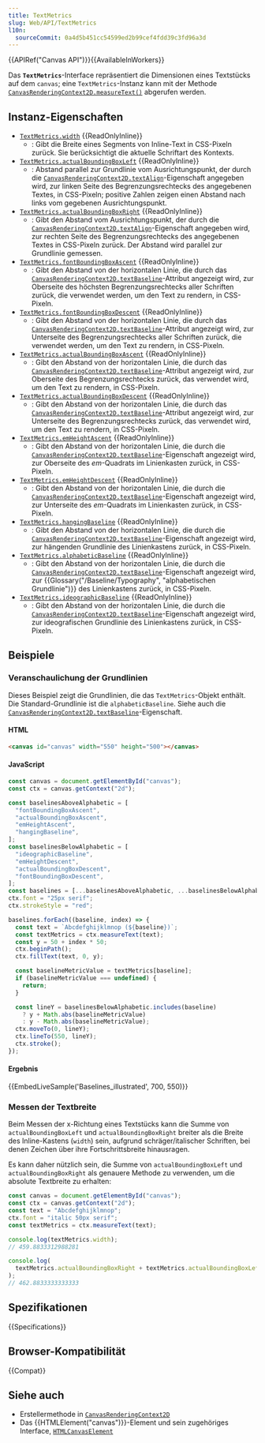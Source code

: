 ```yaml
---
title: TextMetrics
slug: Web/API/TextMetrics
l10n:
  sourceCommit: 0a4d5b451cc54599ed2b99cef4fdd39c3fd96a3d
---
```


{{APIRef("Canvas API")}}{{AvailableInWorkers}}

Das **`TextMetrics`**-Interface repräsentiert die Dimensionen eines Textstücks auf dem `canvas`; eine `TextMetrics`-Instanz kann mit der Methode [`CanvasRenderingContext2D.measureText()`](/de/docs/Web/API/CanvasRenderingContext2D/measureText) abgerufen werden.

## Instanz-Eigenschaften

- [`TextMetrics.width`](/de/docs/Web/API/TextMetrics/width) {{ReadOnlyInline}}
  - : Gibt die Breite eines Segments von Inline-Text in CSS-Pixeln zurück. Sie berücksichtigt die aktuelle Schriftart des Kontexts.
- [`TextMetrics.actualBoundingBoxLeft`](/de/docs/Web/API/TextMetrics/actualBoundingBoxLeft) {{ReadOnlyInline}}
  - : Abstand parallel zur Grundlinie vom Ausrichtungspunkt, der durch die [`CanvasRenderingContext2D.textAlign`](/de/docs/Web/API/CanvasRenderingContext2D/textAlign)-Eigenschaft angegeben wird, zur linken Seite des Begrenzungsrechtecks des angegebenen Textes, in CSS-Pixeln; positive Zahlen zeigen einen Abstand nach links vom gegebenen Ausrichtungspunkt.
- [`TextMetrics.actualBoundingBoxRight`](/de/docs/Web/API/TextMetrics/actualBoundingBoxRight) {{ReadOnlyInline}}
  - : Gibt den Abstand vom Ausrichtungspunkt, der durch die [`CanvasRenderingContext2D.textAlign`](/de/docs/Web/API/CanvasRenderingContext2D/textAlign)-Eigenschaft angegeben wird, zur rechten Seite des Begrenzungsrechtecks des angegebenen Textes in CSS-Pixeln zurück. Der Abstand wird parallel zur Grundlinie gemessen.
- [`TextMetrics.fontBoundingBoxAscent`](/de/docs/Web/API/TextMetrics/fontBoundingBoxAscent) {{ReadOnlyInline}}
  - : Gibt den Abstand von der horizontalen Linie, die durch das [`CanvasRenderingContext2D.textBaseline`](/de/docs/Web/API/CanvasRenderingContext2D/textBaseline)-Attribut angezeigt wird, zur Oberseite des höchsten Begrenzungsrechtecks aller Schriften zurück, die verwendet werden, um den Text zu rendern, in CSS-Pixeln.
- [`TextMetrics.fontBoundingBoxDescent`](/de/docs/Web/API/TextMetrics/fontBoundingBoxDescent) {{ReadOnlyInline}}
  - : Gibt den Abstand von der horizontalen Linie, die durch das [`CanvasRenderingContext2D.textBaseline`](/de/docs/Web/API/CanvasRenderingContext2D/textBaseline)-Attribut angezeigt wird, zur Unterseite des Begrenzungsrechtecks aller Schriften zurück, die verwendet werden, um den Text zu rendern, in CSS-Pixeln.
- [`TextMetrics.actualBoundingBoxAscent`](/de/docs/Web/API/TextMetrics/actualBoundingBoxAscent) {{ReadOnlyInline}}
  - : Gibt den Abstand von der horizontalen Linie, die durch das [`CanvasRenderingContext2D.textBaseline`](/de/docs/Web/API/CanvasRenderingContext2D/textBaseline)-Attribut angezeigt wird, zur Oberseite des Begrenzungsrechtecks zurück, das verwendet wird, um den Text zu rendern, in CSS-Pixeln.
- [`TextMetrics.actualBoundingBoxDescent`](/de/docs/Web/API/TextMetrics/actualBoundingBoxDescent) {{ReadOnlyInline}}
  - : Gibt den Abstand von der horizontalen Linie, die durch das [`CanvasRenderingContext2D.textBaseline`](/de/docs/Web/API/CanvasRenderingContext2D/textBaseline)-Attribut angezeigt wird, zur Unterseite des Begrenzungsrechtecks zurück, das verwendet wird, um den Text zu rendern, in CSS-Pixeln.
- [`TextMetrics.emHeightAscent`](/de/docs/Web/API/TextMetrics/emHeightAscent) {{ReadOnlyInline}}
  - : Gibt den Abstand von der horizontalen Linie, die durch die [`CanvasRenderingContext2D.textBaseline`](/de/docs/Web/API/CanvasRenderingContext2D/textBaseline)-Eigenschaft angezeigt wird, zur Oberseite des _em_-Quadrats im Linienkasten zurück, in CSS-Pixeln.
- [`TextMetrics.emHeightDescent`](/de/docs/Web/API/TextMetrics/emHeightDescent) {{ReadOnlyInline}}
  - : Gibt den Abstand von der horizontalen Linie, die durch die [`CanvasRenderingContext2D.textBaseline`](/de/docs/Web/API/CanvasRenderingContext2D/textBaseline)-Eigenschaft angezeigt wird, zur Unterseite des _em_-Quadrats im Linienkasten zurück, in CSS-Pixeln.
- [`TextMetrics.hangingBaseline`](/de/docs/Web/API/TextMetrics/hangingBaseline) {{ReadOnlyInline}}
  - : Gibt den Abstand von der horizontalen Linie, die durch die [`CanvasRenderingContext2D.textBaseline`](/de/docs/Web/API/CanvasRenderingContext2D/textBaseline)-Eigenschaft angezeigt wird, zur hängenden Grundlinie des Linienkastens zurück, in CSS-Pixeln.
- [`TextMetrics.alphabeticBaseline`](/de/docs/Web/API/TextMetrics/alphabeticBaseline) {{ReadOnlyInline}}
  - : Gibt den Abstand von der horizontalen Linie, die durch die [`CanvasRenderingContext2D.textBaseline`](/de/docs/Web/API/CanvasRenderingContext2D/textBaseline)-Eigenschaft angezeigt wird, zur {{Glossary("/Baseline/Typography", "alphabetischen Grundlinie")}} des Linienkastens zurück, in CSS-Pixeln.
- [`TextMetrics.ideographicBaseline`](/de/docs/Web/API/TextMetrics/ideographicBaseline) {{ReadOnlyInline}}
  - : Gibt den Abstand von der horizontalen Linie, die durch die [`CanvasRenderingContext2D.textBaseline`](/de/docs/Web/API/CanvasRenderingContext2D/textBaseline)-Eigenschaft angezeigt wird, zur ideografischen Grundlinie des Linienkastens zurück, in CSS-Pixeln.

## Beispiele

### Veranschaulichung der Grundlinien

Dieses Beispiel zeigt die Grundlinien, die das `TextMetrics`-Objekt enthält. Die Standard-Grundlinie ist die `alphabeticBaseline`. Siehe auch die [`CanvasRenderingContext2D.textBaseline`](/de/docs/Web/API/CanvasRenderingContext2D/textBaseline)-Eigenschaft.

#### HTML

```html
<canvas id="canvas" width="550" height="500"></canvas>
```

#### JavaScript

```js
const canvas = document.getElementById("canvas");
const ctx = canvas.getContext("2d");

const baselinesAboveAlphabetic = [
  "fontBoundingBoxAscent",
  "actualBoundingBoxAscent",
  "emHeightAscent",
  "hangingBaseline",
];
const baselinesBelowAlphabetic = [
  "ideographicBaseline",
  "emHeightDescent",
  "actualBoundingBoxDescent",
  "fontBoundingBoxDescent",
];
const baselines = [...baselinesAboveAlphabetic, ...baselinesBelowAlphabetic];
ctx.font = "25px serif";
ctx.strokeStyle = "red";

baselines.forEach((baseline, index) => {
  const text = `Abcdefghijklmnop (${baseline})`;
  const textMetrics = ctx.measureText(text);
  const y = 50 + index * 50;
  ctx.beginPath();
  ctx.fillText(text, 0, y);

  const baselineMetricValue = textMetrics[baseline];
  if (baselineMetricValue === undefined) {
    return;
  }

  const lineY = baselinesBelowAlphabetic.includes(baseline)
    ? y + Math.abs(baselineMetricValue)
    : y - Math.abs(baselineMetricValue);
  ctx.moveTo(0, lineY);
  ctx.lineTo(550, lineY);
  ctx.stroke();
});
```

#### Ergebnis

{{EmbedLiveSample('Baselines_illustrated', 700, 550)}}

### Messen der Textbreite

Beim Messen der x-Richtung eines Textstücks kann die Summe von `actualBoundingBoxLeft` und `actualBoundingBoxRight` breiter als die Breite des Inline-Kastens (`width`) sein, aufgrund schräger/italischer Schriften, bei denen Zeichen über ihre Fortschrittsbreite hinausragen.

Es kann daher nützlich sein, die Summe von `actualBoundingBoxLeft` und `actualBoundingBoxRight` als genauere Methode zu verwenden, um die absolute Textbreite zu erhalten:

```js
const canvas = document.getElementById("canvas");
const ctx = canvas.getContext("2d");
const text = "Abcdefghijklmnop";
ctx.font = "italic 50px serif";
const textMetrics = ctx.measureText(text);

console.log(textMetrics.width);
// 459.8833312988281

console.log(
  textMetrics.actualBoundingBoxRight + textMetrics.actualBoundingBoxLeft,
);
// 462.8833333333333
```

## Spezifikationen

{{Specifications}}

## Browser-Kompatibilität

{{Compat}}

## Siehe auch

- Erstellermethode in [`CanvasRenderingContext2D`](/de/docs/Web/API/CanvasRenderingContext2D)
- Das {{HTMLElement("canvas")}}-Element und sein zugehöriges Interface, [`HTMLCanvasElement`](/de/docs/Web/API/HTMLCanvasElement)
